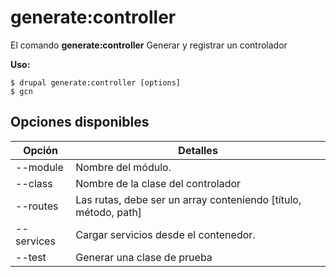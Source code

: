 # generate:controller
El comando **generate:controller** Generar y registrar un controlador

**Uso:**
```
$ drupal generate:controller [options] 
$ gcn  
```

## Opciones disponibles
Opción | Detalles
-------|-------------
--module | Nombre del módulo.
--class | Nombre de la clase del controlador
--routes | Las rutas, debe ser un array conteniendo [título, método, path]
--services | Cargar servicios desde el contenedor.
--test | Generar una clase de prueba
